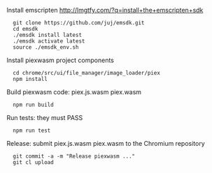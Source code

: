 Install emscripten http://lmgtfy.com/?q=install+the+emscripten+sdk

```shell
  git clone https://github.com/juj/emsdk.git
  cd emsdk
  ./emsdk install latest
  ./emsdk activate latest
  source ./emsdk_env.sh
```

Install piexwasm project components

```shell
  cd chrome/src/ui/file_manager/image_loader/piex
  npm install
```

Build piexwasm code: piex.js.wasm piex.wasm

```shell
  npm run build
```

Run tests: they must PASS

```shell
  npm run test
```

Release: submit piex.js.wasm piex.wasm to the Chromium repository

```shell
  git commit -a -m "Release piexwasm ..."
  git cl upload
```
